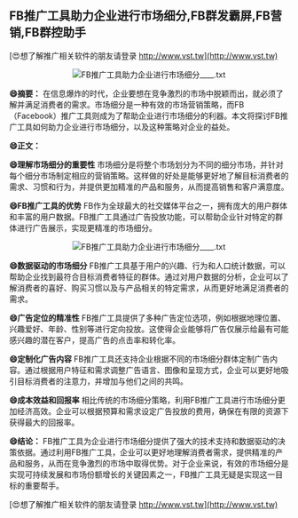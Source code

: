 ## **FB推广工具助力企业进行市场细分,FB群发霸屏,FB营销,FB群控助手**

[😍想了解推广相关软件的朋友请登录 http://www.vst.tw](http://www.vst.tw)

 <center><img src="https://vst.tw/MP4/tuiguang/png/3.png" alt="FB推广工具助力企业进行市场细分____.txt"></center>

**😄摘要：**
在信息爆炸的时代，企业要想在竞争激烈的市场中脱颖而出，就必须了解并满足消费者的需求。市场细分是一种有效的市场营销策略，而FB（Facebook）推广工具则成为了帮助企业进行市场细分的利器。本文将探讨FB推广工具如何助力企业进行市场细分，以及这种策略对企业的益处。

**😄正文：**

**😄理解市场细分的重要性**
市场细分是将整个市场划分为不同的细分市场，并针对每个细分市场制定相应的营销策略。这样做的好处是能够更好地了解目标消费者的需求、习惯和行为，并提供更加精准的产品和服务，从而提高销售和客户满意度。

**😄FB推广工具的优势**
FB作为全球最大的社交媒体平台之一，拥有庞大的用户群体和丰富的用户数据。FB推广工具通过广告投放功能，可以帮助企业针对特定的群体进行广告展示，实现更精准的市场细分。

 <center><img src="https://vst.tw/MP4/tuiguang/png/0.png" alt="FB推广工具助力企业进行市场细分____.txt"></center>

**😄数据驱动的市场细分**
FB推广工具基于用户的兴趣、行为和人口统计数据，可以帮助企业找到最符合目标消费者特征的群体。通过对用户数据的分析，企业可以了解消费者的喜好、购买习惯以及与产品相关的特定需求，从而更好地满足消费者的需求。

**😄广告定位的精准性**
FB推广工具提供了多种广告定位选项，例如根据地理位置、兴趣爱好、年龄、性别等进行定向投放。这使得企业能够将广告仅展示给最有可能感兴趣的潜在客户，提高广告的点击率和转化率。

**😄定制化广告内容**
FB推广工具还支持企业根据不同的市场细分群体定制广告内容。通过根据用户特征和需求调整广告语言、图像和呈现方式，企业可以更好地吸引目标消费者的注意力，并增加与他们之间的共鸣。

**😄成本效益和回报率**
相比传统的市场细分策略，利用FB推广工具进行市场细分更加经济高效。企业可以根据预算和需求设定广告投放的费用，确保在有限的资源下获得最大的回报率。

**😄结论：**
FB推广工具为企业进行市场细分提供了强大的技术支持和数据驱动的决策依据。通过利用FB推广工具，企业可以更好地理解消费者需求，提供精准的产品和服务，从而在竞争激烈的市场中取得优势。对于企业来说，有效的市场细分是实现可持续发展和市场份额增长的关键因素之一，FB推广工具无疑是实现这一目标的重要帮手。

[😍想了解推广相关软件的朋友请登录 http://www.vst.tw](http://www.vst.tw)




